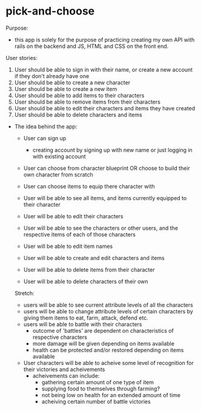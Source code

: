 # pick-and-choose

Purpose:

- this app is solely for the purpose of practicing creating my own API with rails on the backend and JS, HTML and CSS on the front end.

User stories:

1. User should be able to sign in with their name, or create a new account if they don't already have one
2. User should be able to create a new character
3. User should be able to create a new item
4. User should be able to add items to their characters
5. User should be able to remove items from their characters
6. User should be able to edit their characters and items they have created
7. User should be able to delete characters and items

- The idea behind the app:
   - User can sign up
      - creating account by signing up with new name or just logging in with existing account

   - User can choose from character blueprint OR choose to build their own character from scratch
   - User can choose items to equip there character with
   - User will be able to see all items, and items currently equipped to their character
   - User will be able to edit their characters
   - User will be able to see the characters or other users, and the respective items of each of those characters
   - User will be able to edit item names
   - User will be able to create and edit characters and items
   - User will be able to delete items from their character
   - User will be able to delete characters of their own


   Stretch:
   - users will be able to see current attribute levels of all the characters
   - users will be able to change attribute levels of certain characters by giving them items to eat, farm, attack, defend etc.
   - users will be able to battle with their characters
      - outcome of 'battles' are dependent on characteristics of respective characters
      - more damage will be given depending on items available
      - health can be protected and/or restored depending on items available
   - User characters will be able to acheive some level of recognition for their victories and acheivements
      - acheivements can include:
         - gathering certain amount of one type of item
         - supplying food to themselves through farming?
         - not being low on health for an extended amount of time
         - acheiving certain number of battle victories